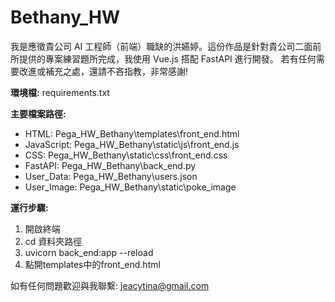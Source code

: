 # Bethany_HW
我是應徵貴公司 AI 工程師（前端）職缺的洪嬿婷。這份作品是針對貴公司二面前所提供的專案練習題所完成，我使用 Vue.js 搭配 FastAPI 進行開發。 若有任何需要改進或補充之處，還請不吝指教，非常感謝!

**環境檔:** requirements.txt

**主要檔案路徑:**
- HTML: Pega_HW_Bethany\templates\front_end.html
- JavaScript: Pega_HW_Bethany\static\js\front_end.js
- CSS: Pega_HW_Bethany\static\css\front_end.css
- FastAPI: Pega_HW_Bethany\back_end.py
- User_Data: Pega_HW_Bethany\users.json
- User_Image: Pega_HW_Bethany\static\poke_image
 
**運行步驟:**
1. 開啟終端
2. cd 資料夾路徑
3. uvicorn back_end:app --reload 
4. 點開templates中的front_end.html

如有任何問題歡迎與我聯繫: jeacytina@gmail.com
